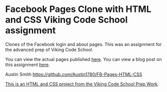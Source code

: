 Facebook Pages Clone with HTML and CSS
Viking Code School assignment
===================

Clones of the Facebook login and about pages. This was an assignment for the advanced prep of Viking Code School.

You can view the actual pages published <a href="http://fb-clone-aws.surge.sh/" target="_blank">here</a>.
You can view a blog post on this assignment <a href="https://austinwsmith.wordpress.com/2017/05/10/facebook-clones/" target="_blank">here</a>.

Austin Smith
https://github.com/Austin1780/FB-Pages-HTML-CSS

[This is an HTML and CSS project from the Viking Code School Prep Work](http://www.vikingcodeschool.com/web-markup-and-coding/let-s-build-facebook).
